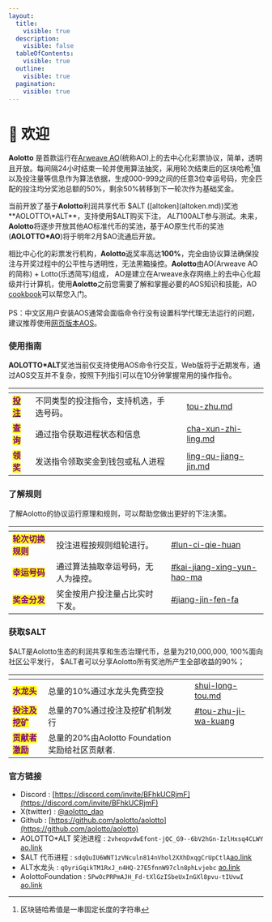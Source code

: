 ```yaml
---
layout:
  title:
    visible: true
  description:
    visible: false
  tableOfContents:
    visible: true
  outline:
    visible: true
  pagination:
    visible: true
---
```


# 👋 欢迎

**Aolotto** 是首款运行在[Arweave AO](https://ao.arweave.dev/)(统称AO)上的去中心化彩票协议，简单，透明且开放。每间隔24小时结束一轮并使用算法抽奖，采用轮次结束后的区块哈希[^1]值以及投注量等信息作为算法依据，生成000-999之间的任意3位幸运号码，完全匹配的投注均分奖池总额的50%，剩余50%转移到下一轮次作为基础奖金。

当前开放了基于**Aolotto**利润共享代币 $ALT ([altoken](altoken.md))奖池**AOLOTTO\*ALT**，支持使用$ALT购买下注， $ALT 100%面向社区公平发行，您可以通过[水龙头](shui-long-tou.md)免费获取$ALT参与测试。未来，**Aolotto**将逐步开放其他AO标准代币的奖池，基于AO原生代币的奖池(**AOLOTTO\*AO**)将于明年2月$AO流通后开放。

相比中心化的彩票发行机构，**Aolotto**返奖率高达**100%**，完全由协议算法确保投注与开奖过程中的公平性与透明性，无法黑箱操控。**Aolotto**由AO(Arweave AO的简称) + Lotto(乐透简写)组成， AO是建立在Arweave永存网络上的去中心化超级并行计算机，使用**Aolotto**之前您需要了解和掌握必要的AOS知识和技能，AO [cookbook](https://cookbook\_ao.arweave.dev/)可以帮您入门。\
\
PS：中文区用户安装AOS通常会面临命令行没有设置科学代理无法运行的问题，建议推荐使用[网页版本AOS](https://sh\_ao.g8way.io/)。

### 使用指南

**AOLOTTO\*ALT**奖池当前仅支持使用AOS命令行交互，Web版将于近期发布，通过AOS交互并不复杂，按照下列指引可以在10分钟掌握常用的操作指令。

<table data-view="cards"><thead><tr><th></th><th></th><th></th><th data-hidden data-card-target data-type="content-ref"></th></tr></thead><tbody><tr><td><a data-footnote-ref href="#user-content-fn-2"><mark style="color:purple;"><strong>投注</strong></mark></a></td><td>不同类型的投注指令，支持机选，手选号码。</td><td></td><td><a href="tou-zhu.md">tou-zhu.md</a></td></tr><tr><td><mark style="color:purple;"><strong>查询</strong></mark></td><td>通过指令获取进程状态和信息</td><td></td><td><a href="cha-xun-zhi-ling.md">cha-xun-zhi-ling.md</a></td></tr><tr><td><mark style="color:purple;"><strong>领奖</strong></mark></td><td>发送指令领取奖金到钱包或私人进程</td><td></td><td><a href="ling-qu-jiang-jin.md">ling-qu-jiang-jin.md</a></td></tr></tbody></table>

### 了解规则

了解Aolotto的协议运行原理和规则，可以帮助您做出更好的下注决策。

<table data-view="cards"><thead><tr><th></th><th></th><th></th><th data-hidden data-card-target data-type="content-ref"></th></tr></thead><tbody><tr><td><mark style="color:purple;"><strong>轮次切换规则</strong></mark></td><td>投注进程按规则组轮进行。</td><td></td><td><a href="chou-jiang.md#lun-ci-qie-huan">#lun-ci-qie-huan</a></td></tr><tr><td><mark style="color:purple;"><strong>幸运号码</strong></mark></td><td>通过算法抽取幸运号码，无人为操控。</td><td></td><td><a href="chou-jiang.md#kai-jiang-xing-yun-hao-ma">#kai-jiang-xing-yun-hao-ma</a></td></tr><tr><td><mark style="color:purple;"><strong>奖金分发</strong></mark></td><td>奖金按用户投注量占比实时下发。</td><td></td><td><a href="chou-jiang.md#jiang-jin-fen-fa">#jiang-jin-fen-fa</a></td></tr></tbody></table>

### 获取$ALT

$ALT是Aolotto生态的利润共享和生态治理代币，总量为210,000,000, 100%面向社区公平发行， $ALT者可以分享Aolotto所有奖池所产生全部收益的90%；

<table data-view="cards"><thead><tr><th></th><th></th><th></th><th data-hidden data-card-target data-type="content-ref"></th></tr></thead><tbody><tr><td><mark style="color:purple;"><strong>水龙头</strong></mark></td><td>总量的10%通过水龙头免费空投</td><td></td><td><a href="shui-long-tou.md">shui-long-tou.md</a></td></tr><tr><td><mark style="color:purple;"><strong>投注及挖矿</strong></mark></td><td>总量的70%通过投注及挖矿机制发行</td><td></td><td><a href="altoken.md#tou-zhu-ji-wa-kuang">#tou-zhu-ji-wa-kuang</a></td></tr><tr><td><mark style="color:purple;"><strong>贡献者激励</strong></mark></td><td>总量的20%由Aolotto Foundation奖励给社区贡献者.</td><td></td><td></td></tr></tbody></table>

### 官方链接

* Discord : [https://discord.com/invite/BFhkUCRjmF](https://discord.com/invite/BFhkUCRjmF)
* X(twitter) :  [@aolotto\_dao](https://x.com/aolotto\_dao)
* Github : [https://github.com/aolotto/aolotto](https://github.com/aolotto/aolotto)
* AOLOTTO\*ALT 奖池进程 : `2vheopvdwEfont-jQC_G9--6bV2hGn-IzlHxsq4CLWY` [ao.link](https://www.ao.link/#/entity/2vheopvdwEfont-jQC\_G9--6bV2hGn-IzlHxsq4CLWY)
* $ALT 代币进程 : `sdqQuIU6WNT1zVNculn814nVhol2XXhDxqgCrUpCtlA`[ao.link](https://www.ao.link/#/token/sdqQuIU6WNT1zVNculn814nVhol2XXhDxqgCrUpCtlA)
* ALT水龙头 : `qOyriGqikTM1RxJ_n4HQ-27E5fnnW97cln8phLvjebc` [ao.link](https://www.ao.link/#/entity/qOyriGqikTM1RxJ\_n4HQ-27E5fnnW97cln8phLvjebc)
* AolottoFoundation : `5PwOcPRPmAJH_Fd-tXlGzISbeUxInGXl8pvu-tIUvwI` [ao.link](https://www.ao.link/#/entity/5PwOcPRPmAJH\_Fd-tXlGzISbeUxInGXl8pvu-tIUvwI)

[^1]: 区块链哈希值是一串固定长度的字符串

[^2]: 
